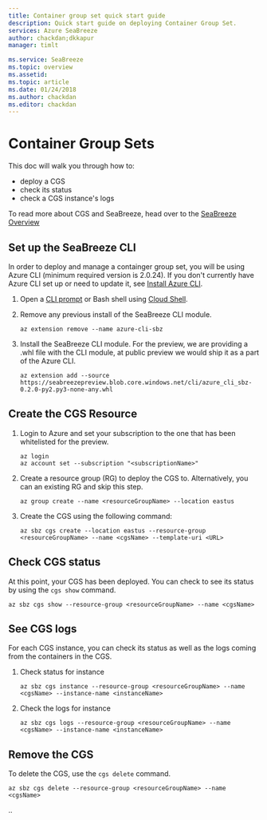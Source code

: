 ```yaml
---
title: Container group set quick start guide
description: Quick start guide on deploying Container Group Set.
services: Azure SeaBreeze
author: chackdan;dkkapur
manager: timlt

ms.service: SeaBreeze
ms.topic: overview
ms.assetid:
ms.topic: article
ms.date: 01/24/2018
ms.author: chackdan
ms.editor: chackdan
---
```


# Container Group Sets

This doc will walk you through how to:
* deploy a CGS
* check its status
* check a CGS instance's logs

To read more about CGS and SeaBreeze, head over to the [SeaBreeze Overview](./seabreeze-overview.md)

## Set up the SeaBreeze CLI
In order to deploy and manage a containger group set, you will be using Azure CLI (minimum required version is 2.0.24). If you don't currently have Azure CLI set up or need to update it, see [Install Azure CLI](https://docs.microsoft.com/en-us/cli/azure/install-azure-cli?view=azure-cli-latest).

1. Open a [CLI prompt](https://docs.microsoft.com/en-us/cli/azure/overview?view=azure-cli-latest) or Bash shell using [Cloud Shell](https://docs.microsoft.com/en-us/azure/cloud-shell/overview).
2. Remove any previous install of the SeaBreeze CLI module.

	```cli
	az extension remove --name azure-cli-sbz 
	```

3. Install the SeaBreeze CLI module. For the preview, we are providing a .whl file with the CLI module, at public preview we would ship it as a part of the Azure CLI.

	```cli
	az extension add --source https://seabreezepreview.blob.core.windows.net/cli/azure_cli_sbz-0.2.0-py2.py3-none-any.whl
	```

## Create the CGS Resource

1. Login to Azure and set your subscription to the one that has been whitelisted for the preview.

	```cli
	az login
	az account set --subscription "<subscriptionName>"
	```
2. Create a resource group (RG) to deploy the CGS to. Alternatively, you can an existing RG and skip this step.

	```cli
	az group create --name <resourceGroupName> --location eastus 
	```

3. Create the CGS using the following command:

	```cli
	az sbz cgs create --location eastus --resource-group <resourceGroupName> --name <cgsName> --template-uri <URL>
	```

## Check CGS status
At this point, your CGS has been deployed. You can check to see its status by using the `cgs show` command. 

```cli
az sbz cgs show --resource-group <resourceGroupName> --name <cgsName>
```

## See CGS logs

For each CGS instance, you can check its status as well as the logs coming from the containers in the CGS. 

1. Check status for instance <X>
	
	```cli
	az sbz cgs instance --resource-group <resourceGroupName> --name <cgsName> --instance-name <instanceName>
	```

2. Check the logs for instance <X>

	```cli
	az sbz cgs logs --resource-group <resourceGroupName> --name <cgsName> --instance-name <instanceName>
	```

## Remove the CGS
To delete the CGS, use the `cgs delete` command. 

```cli
az sbz cgs delete --resource-group <resourceGroupName> --name <cgsName>
```


..

<!-- Images -->
[SeaBreeze-01]: ./media/overview/SeaBreeze.PNG
[Milestones]: ./media/overview/Milestones.PNG